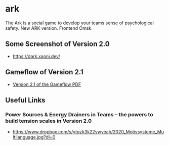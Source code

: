 # ark
The Ark is a social game to develop your teams sense of psychological safety. New ARK version. Frontend Omsk.

## Some Screenshot of Version 2.0
* https://dark.xaoni.dev/

## Gameflow of Version 2.1
* [Version 2.1 of the Gameflow PDF](https://www.dropbox.com/s/0vc0qslbv5dskop/ARK_Gameflow_Five.pdf?dl=0)

## Useful Links
### Power Sources & Energy Drainers in Teams – the powers to build tension scales in Version 2.0
* https://www.dropbox.com/s/ytqzk3k22vwyeah/2020_Motivsysteme_Multilanguage.jpg?dl=0
